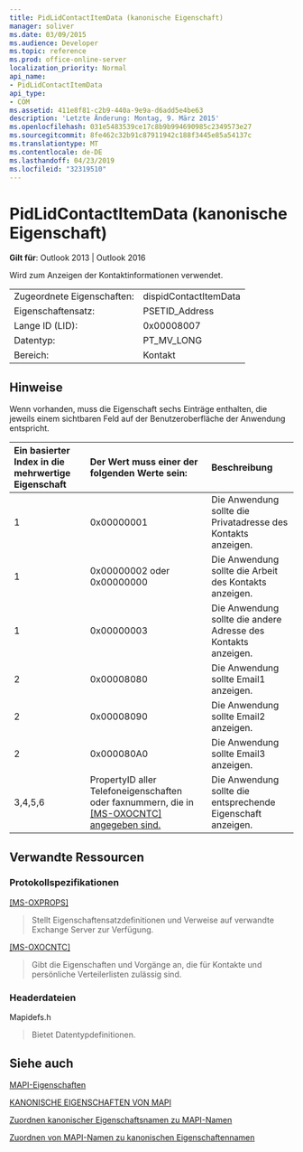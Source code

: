 ```yaml
---
title: PidLidContactItemData (kanonische Eigenschaft)
manager: soliver
ms.date: 03/09/2015
ms.audience: Developer
ms.topic: reference
ms.prod: office-online-server
localization_priority: Normal
api_name:
- PidLidContactItemData
api_type:
- COM
ms.assetid: 411e8f81-c2b9-440a-9e9a-d6add5e4be63
description: 'Letzte Änderung: Montag, 9. März 2015'
ms.openlocfilehash: 031e5483539ce17c8b9b994690985c2349573e27
ms.sourcegitcommit: 8fe462c32b91c87911942c188f3445e85a54137c
ms.translationtype: MT
ms.contentlocale: de-DE
ms.lasthandoff: 04/23/2019
ms.locfileid: "32319510"
---
```

# <a name="pidlidcontactitemdata-canonical-property"></a>PidLidContactItemData (kanonische Eigenschaft)

  
  
**Gilt für**: Outlook 2013 | Outlook 2016 
  
Wird zum Anzeigen der Kontaktinformationen verwendet.
  
|||
|:-----|:-----|
|Zugeordnete Eigenschaften:  <br/> |dispidContactItemData  <br/> |
|Eigenschaftensatz:  <br/> |PSETID_Address  <br/> |
|Lange ID (LID):  <br/> |0x00008007  <br/> |
|Datentyp:  <br/> |PT_MV_LONG  <br/> |
|Bereich:  <br/> |Kontakt  <br/> |
   
## <a name="remarks"></a>Hinweise

Wenn vorhanden, muss die Eigenschaft sechs Einträge enthalten, die jeweils einem sichtbaren Feld auf der Benutzeroberfläche der Anwendung entspricht.
  
|**Ein basierter Index in die mehrwertige Eigenschaft**|**Der Wert muss einer der folgenden Werte sein:**|**Beschreibung**|
|:-----|:-----|:-----|
|1  <br/> |0x00000001  <br/> |Die Anwendung sollte die Privatadresse des Kontakts anzeigen.  <br/> |
|1  <br/> |0x00000002 oder 0x00000000  <br/> |Die Anwendung sollte die Arbeit des Kontakts anzeigen.  <br/> |
|1  <br/> |0x00000003  <br/> |Die Anwendung sollte die andere Adresse des Kontakts anzeigen.  <br/> |
|2  <br/> |0x00008080  <br/> |Die Anwendung sollte Email1 anzeigen.  <br/> |
|2  <br/> |0x00008090  <br/> |Die Anwendung sollte Email2 anzeigen.  <br/> |
|2  <br/> |0x000080A0  <br/> |Die Anwendung sollte Email3 anzeigen.  <br/> |
|3,4,5,6  <br/> |PropertyID aller Telefoneigenschaften oder faxnummern, die in [[MS-OXOCNTC] angegeben sind.](https://msdn.microsoft.com/library/9b636532-9150-4836-9635-9c9b756c9ccf%28Office.15%29.aspx)  <br/> |Die Anwendung sollte die entsprechende Eigenschaft anzeigen.  <br/> |
   
## <a name="related-resources"></a>Verwandte Ressourcen

### <a name="protocol-specifications"></a>Protokollspezifikationen

[[MS-OXPROPS]](https://msdn.microsoft.com/library/f6ab1613-aefe-447d-a49c-18217230b148%28Office.15%29.aspx)
  
> Stellt Eigenschaftensatzdefinitionen und Verweise auf verwandte Exchange Server zur Verfügung.
    
[[MS-OXOCNTC]](https://msdn.microsoft.com/library/9b636532-9150-4836-9635-9c9b756c9ccf%28Office.15%29.aspx)
  
> Gibt die Eigenschaften und Vorgänge an, die für Kontakte und persönliche Verteilerlisten zulässig sind.
    
### <a name="header-files"></a>Headerdateien

Mapidefs.h
  
> Bietet Datentypdefinitionen.
    
## <a name="see-also"></a>Siehe auch



[MAPI-Eigenschaften](mapi-properties.md)
  
[KANONISCHE EIGENSCHAFTEN VON MAPI](mapi-canonical-properties.md)
  
[Zuordnen kanonischer Eigenschaftsnamen zu MAPI-Namen](mapping-canonical-property-names-to-mapi-names.md)
  
[Zuordnen von MAPI-Namen zu kanonischen Eigenschaftennamen](mapping-mapi-names-to-canonical-property-names.md)

